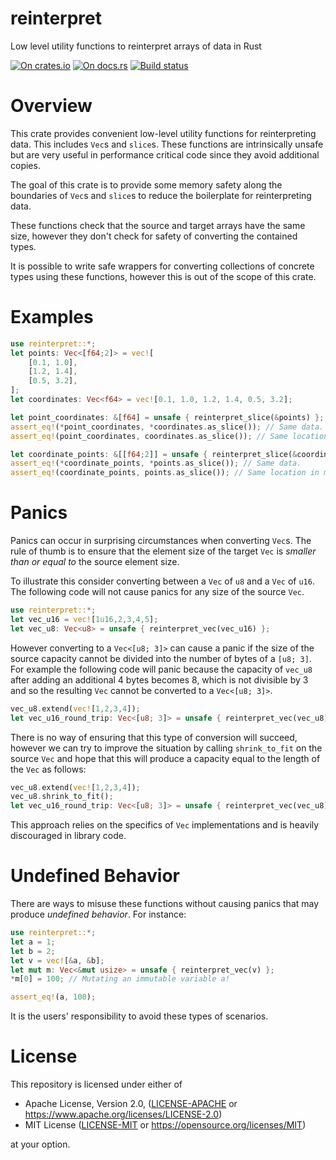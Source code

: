 # reinterpret

Low level utility functions to reinterpret arrays of data in Rust

[![On crates.io](https://img.shields.io/crates/v/reinterpret.svg)](https://crates.io/crates/reinterpret)
[![On docs.rs](https://docs.rs/reinterpret/badge.svg)](https://docs.rs/reinterpret/)
[![Build status](https://travis-ci.org/elrnv/reinterpret.svg?branch=master)](https://travis-ci.org/elrnv/reinterpret)


# Overview

This crate provides convenient low-level utility functions for reinterpreting data.
This includes `Vec`s and `slice`s. These functions are intrinsically unsafe but are very
useful in performance critical code since they avoid additional copies.

The goal of this crate is to provide some memory safety along the boundaries of `Vec`s and
`slice`s to reduce the boilerplate for reinterpreting data.

These functions check that the source and target arrays have the same size, however they don't
check for safety of converting the contained types.

It is possible to write safe wrappers for converting collections of concrete types using these
functions, however this is out of the scope of this crate.


# Examples

```rust
use reinterpret::*;
let points: Vec<[f64;2]> = vec![
    [0.1, 1.0],
    [1.2, 1.4],
    [0.5, 3.2],
];
let coordinates: Vec<f64> = vec![0.1, 1.0, 1.2, 1.4, 0.5, 3.2];

let point_coordinates: &[f64] = unsafe { reinterpret_slice(&points) };
assert_eq!(*point_coordinates, *coordinates.as_slice()); // Same data.
assert_eq!(point_coordinates, coordinates.as_slice()); // Same location in memory.

let coordinate_points: &[[f64;2]] = unsafe { reinterpret_slice(&coordinates) };
assert_eq!(*coordinate_points, *points.as_slice()); // Same data.
assert_eq!(coordinate_points, points.as_slice()); // Same location in memory.
```

# Panics

Panics can occur in surprising circumstances when converting `Vec`s.
The rule of thumb is to ensure that the element size of the target `Vec` is *smaller than or
equal to* the source element size.

To illustrate this consider converting between a `Vec` of `u8` and a `Vec` of `u16`. The
following code will not cause panics for any size of the source `Vec`.

```rust
use reinterpret::*;
let vec_u16 = vec![1u16,2,3,4,5];
let vec_u8: Vec<u8> = unsafe { reinterpret_vec(vec_u16) };
```

However converting to a `Vec<[u8; 3]>` can cause a panic if the size of the source capacity
cannot be divided into the number of bytes of a `[u8; 3]`. For example the following code will
panic because the capacity of `vec_u8` after adding an additional 4 bytes becomes 8, which is
not divisible by 3 and so the resulting `Vec` cannot be converted  to a `Vec<[u8; 3]>`.

```rust
vec_u8.extend(vec![1,2,3,4]);
let vec_u16_round_trip: Vec<[u8; 3]> = unsafe { reinterpret_vec(vec_u8) };
```

There is no way of ensuring that this type of conversion will succeed, however we can try to
improve the situation by calling `shrink_to_fit` on the source `Vec` and hope that this will
produce a capacity equal to the length of the `Vec` as follows: 

```rust
vec_u8.extend(vec![1,2,3,4]);
vec_u8.shrink_to_fit();
let vec_u16_round_trip: Vec<[u8; 3]> = unsafe { reinterpret_vec(vec_u8) };
```

This approach relies on the specifics of `Vec` implementations and is heavily discouraged in library
code.

# Undefined Behavior

There are ways to misuse these functions without causing panics that may produce *undefined
behavior*. For instance:

```rust
use reinterpret::*;
let a = 1;
let b = 2;
let v = vec![&a, &b];
let mut m: Vec<&mut usize> = unsafe { reinterpret_vec(v) };
*m[0] = 100; // Mutating an immutable variable a!

assert_eq!(a, 100);
```

It is the users' responsibility to avoid these types of scenarios.


# License

This repository is licensed under either of

 * Apache License, Version 2.0, ([LICENSE-APACHE](LICENSE-APACHE) or https://www.apache.org/licenses/LICENSE-2.0)
 * MIT License ([LICENSE-MIT](LICENSE-MIT) or https://opensource.org/licenses/MIT)

at your option.
